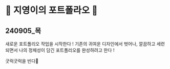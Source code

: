 # 🦧 지영이의 포트폴라오 🦧

## 240905_목 
  새로운 포트폴리오 작업을 시작한다 ! 
  기존의 귀여운 디자인에서 벗어나, 
  깔끔하고 세련되면서 나의 정체성이 담긴 포트폴리오를 완성하려고 한다 ! 

  굿럭굿럭을 빈다👀
